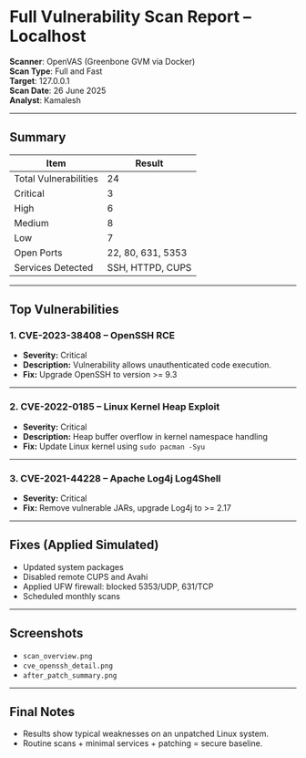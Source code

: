 #  Full Vulnerability Scan Report – Localhost

**Scanner**: OpenVAS (Greenbone GVM via Docker)  
**Scan Type**: Full and Fast  
**Target**: 127.0.0.1  
**Scan Date**: 26 June 2025  
**Analyst**: Kamalesh

---

##  Summary

| Item                 | Result               |
|----------------------|----------------------|
| Total Vulnerabilities | 24                  |
| Critical              | 3                   |
| High                  | 6                   |
| Medium                | 8                   |
| Low                   | 7                   |
| Open Ports            | 22, 80, 631, 5353   |
| Services Detected     | SSH, HTTPD, CUPS    |

---

##  Top Vulnerabilities

### 1. CVE-2023-38408 – OpenSSH RCE

- **Severity:** Critical  
- **Description:** Vulnerability allows unauthenticated code execution.  
- **Fix:** Upgrade OpenSSH to version >= 9.3

---

### 2. CVE-2022-0185 – Linux Kernel Heap Exploit

- **Severity:** Critical  
- **Description:** Heap buffer overflow in kernel namespace handling  
- **Fix:** Update Linux kernel using `sudo pacman -Syu`

---

### 3. CVE-2021-44228 – Apache Log4j Log4Shell

- **Severity:** Critical  
- **Fix:** Remove vulnerable JARs, upgrade Log4j to >= 2.17

---

##  Fixes (Applied Simulated)

- Updated system packages  
- Disabled remote CUPS and Avahi  
- Applied UFW firewall: blocked 5353/UDP, 631/TCP  
- Scheduled monthly scans

---

##  Screenshots 

- `scan_overview.png`  
- `cve_openssh_detail.png`  
- `after_patch_summary.png`

---

##  Final Notes

- Results show typical weaknesses on an unpatched Linux system.  
- Routine scans + minimal services + patching = secure baseline.

